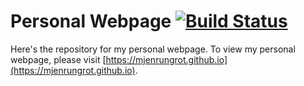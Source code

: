 # Personal Webpage [![Build Status](https://travis-ci.org/mjenrungrot/mjenrungrot.github.io.svg?branch=source)](https://travis-ci.org/mjenrungrot/mjenrungrot.github.io)

Here's the repository for my personal webpage. To view my personal webpage, please visit 
[https://mjenrungrot.github.io](https://mjenrungrot.github.io).
